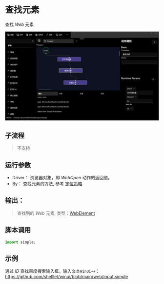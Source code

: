 # 查找元素 
查找 *Web* 元素

![action](./images/02.png ':size=90%')

## 子流程
> 不支持


## 运行参数

* Driver： 浏览器对象，即 *WebOpen* 动作的返回值。
* By： 查找元素的方法, 参考 [定位策略](../../intro/webdriver/locators.md)


## 输出：

> 查找到的 *Web* 元素, 类型：[WebElement](../../types/WebElement.md)   


## 脚本调用

```python
import simple;

```

## 示例

通过 *ID* 查找百度搜索输入框，输入文本`WinUi++`：https://github.com/shelllet/winui/blob/main/web/input.simple
